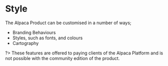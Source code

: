 # Style

The Alpaca Product can be customised in a number of ways;

 * Branding Behaviours
 * Styles, such as fonts, and colours
 * Cartography

?> These features are offered to paying clients of the Alpaca Platform and
is not possible with the community edition of the product.
